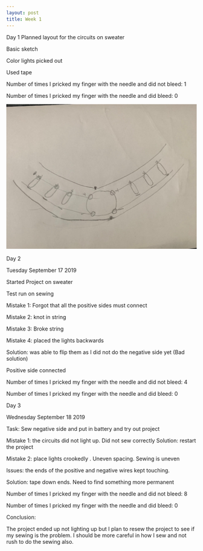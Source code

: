 ```yaml
---
layout: post
title: Week 1
---
```



Day 1
Planned layout for the circuits on sweater

Basic sketch

Color lights picked out

Used tape 


Number of times I pricked my finger with the needle and did not bleed: 1

Number of times I pricked my finger with the needle and did bleed: 0


![this](/project/img2.JPG)



Day 2 

Tuesday September 17 2019

Started Project on sweater 

Test run on sewing 

Mistake 1: Forgot that all the positive sides must connect 

Mistake 2: knot in string

Mistake 3: Broke string

Mistake 4: placed the lights backwards

Solution: was able to flip them as I did not do the negative side yet (Bad solution)


Positive side connected

Number of times I pricked my finger with the needle and did not bleed: 4

Number of times I pricked my finger with the needle and did bleed: 0

Day 3 

Wednesday September 18 2019

Task: Sew negative side and put in battery and try out project 

Mistake 1: the circuits did not light up. Did not sew correctly
Solution: restart the project

Mistake 2: place lights crookedly . Uneven spacing. Sewing is uneven

Issues: the ends of the positive and negative wires kept touching.

Solution: tape down ends. Need to find something more permanent 

Number of times I pricked my finger with the needle and did not bleed: 8

Number of times I pricked my finger with the needle and did bleed: 0


Conclusion:

The project ended up not lighting up but I plan to resew the project to see if my sewing is the problem. I should be more careful in how I sew and not rush to do the sewing also. 
